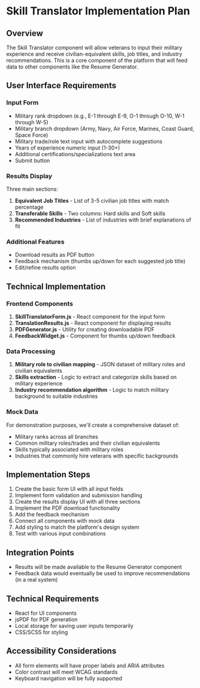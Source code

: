 # Skill Translator Implementation Plan

## Overview
The Skill Translator component will allow veterans to input their military experience and receive civilian-equivalent skills, job titles, and industry recommendations. This is a core component of the platform that will feed data to other components like the Resume Generator.

## User Interface Requirements

### Input Form
- Military rank dropdown (e.g., E-1 through E-9, O-1 through O-10, W-1 through W-5)
- Military branch dropdown (Army, Navy, Air Force, Marines, Coast Guard, Space Force)
- Military trade/role text input with autocomplete suggestions
- Years of experience numeric input (1-30+)
- Additional certifications/specializations text area
- Submit button

### Results Display
Three main sections:
1. **Equivalent Job Titles** - List of 3-5 civilian job titles with match percentage
2. **Transferable Skills** - Two columns: Hard skills and Soft skills
3. **Recommended Industries** - List of industries with brief explanations of fit

### Additional Features
- Download results as PDF button
- Feedback mechanism (thumbs up/down for each suggested job title)
- Edit/refine results option

## Technical Implementation

### Frontend Components
1. **SkillTranslatorForm.js** - React component for the input form
2. **TranslationResults.js** - React component for displaying results
3. **PDFGenerator.js** - Utility for creating downloadable PDF
4. **FeedbackWidget.js** - Component for thumbs up/down feedback

### Data Processing
1. **Military role to civilian mapping** - JSON dataset of military roles and civilian equivalents
2. **Skills extraction** - Logic to extract and categorize skills based on military experience
3. **Industry recommendation algorithm** - Logic to match military background to suitable industries

### Mock Data
For demonstration purposes, we'll create a comprehensive dataset of:
- Military ranks across all branches
- Common military roles/trades and their civilian equivalents
- Skills typically associated with military roles
- Industries that commonly hire veterans with specific backgrounds

## Implementation Steps

1. Create the basic form UI with all input fields
2. Implement form validation and submission handling
3. Create the results display UI with all three sections
4. Implement the PDF download functionality
5. Add the feedback mechanism
6. Connect all components with mock data
7. Add styling to match the platform's design system
8. Test with various input combinations

## Integration Points
- Results will be made available to the Resume Generator component
- Feedback data would eventually be used to improve recommendations (in a real system)

## Technical Requirements
- React for UI components
- jsPDF for PDF generation
- Local storage for saving user inputs temporarily
- CSS/SCSS for styling

## Accessibility Considerations
- All form elements will have proper labels and ARIA attributes
- Color contrast will meet WCAG standards
- Keyboard navigation will be fully supported
